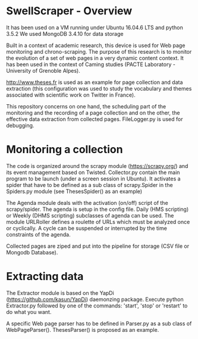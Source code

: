 # SwellScraper - Overview
It has been used on a VM running under Ubuntu 16.04.6 LTS and python 3.5.2
We used MongoDB 3.4.10 for data storage

Built in a context of academic research, this device is used for Web page monitoring and chrono-scraping. The purpose of this research is to monitor the evolution of a set of web pages in a very dynamic content context. It has been used in the context of Caming studies (PACTE Laboratory - University of Grenoble Alpes).

http://www.theses.fr is used as an example for page collection and data extraction (this configuration was used to study the vocabulary and themes associated with scientific work on Twitter in France).

This repository concerns on one hand, the scheduling part of the monitoring and the recording of a page collection and on the other, the effective data extraction from collected pages. FileLogger.py is used for debugging.

# Monitoring a collection

The code is organized around the scrapy module (https://scrapy.org/) and its event management based on Twisted. Collector.py contain the main program to be launch (under a screen session in Ubuntu). It activates a spider that have to be defined as a sub class of scrapy.Spider in the Spiders.py module (see ThesesSpider() as an example)

The Agenda module deals with the activation (on/off) script of the scrapy/spider. The agenda is setup in the config file. Daily (HMS scripting) or Weekly (DHMS scripting) subclasses of agenda can be used. The module URLRoller defines a roulette of URLs which must be analyzed once or cyclically. A cycle can be suspended or interrupted by the time constraints of the agenda.

Collected pages are ziped and put into the pipeline for storage (CSV file or Mongodb Database).

# Extracting data

The Extractor module is based on the YapDi (https://github.com/kasun/YapDi) daemonzing package. Execute python Extractor.py followed by one of the commands: 'start', 'stop' or 'restart' to do what you want.

A specific Web page parser has to be defined in Parser.py as a sub class of WebPageParser(). ThesesParser() is proposed as an example. 


